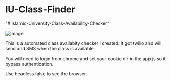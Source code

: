 # IU-Class-Finder
"# Islamic-University-Class-Availability-Checker" 

![image](https://user-images.githubusercontent.com/41247468/205634187-f00b99fa-01cc-400a-8636-6e3e0e72fb5c.png)


This is a automated class availabity checker I created. It got twilio and will send and SMS when the class is available.

You will need to login from chrome and set your cookie dir in the app.js so it bypass authentication.

Use headless false to see the browser.

